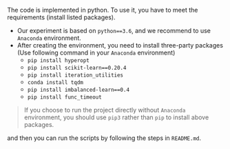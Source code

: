The code is implemented in python. To use it, you have to meet the requirements (install listed packages). 

- Our experiment is based on `python==3.6`,  and we recommend to use `Anaconda`  environment.
- After creating the environment, you need  to install three-party packages (Use following command in your `Anaconda` environment)
  - `pip install hyperopt`
  - `pip install scikit-learn==0.20.4`
  - `pip install iteration_utilities`
  - `conda install tqdm`  
  - `pip install imbalanced-learn==0.4  `
  - `pip install func_timeout`
> If you choose to run the project directly without `Anaconda` environment, you should use `pip3` rather than `pip` to install above packages.

and then you can run the scripts by following the steps in `README.md`.

